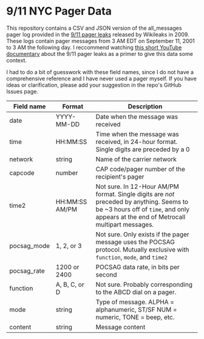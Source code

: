 # 9/11 NYC Pager Data
This repository contains a CSV and JSON version of the all_messages pager log provided in the [9/11 pager leaks](https://911.wikileaks.org/files/index.html) released by Wikileaks in 2009. These logs contain pager messages from 3 AM EDT on September 11, 2001 to 3 AM the following day. I reccommend watching [this short YouTube documentary](https://www.youtube.com/watch?&v=inigBzDU8mw) about the 9/11 pager leaks as a primer to give this data some context.

I had to do a bit of guesswork with these field names, since I do not have a comprehensive reference and I have never used a pager myself. If you have ideas or clarification, please add your suggestion in the repo's GitHub Issues page.

|Field name|Format|Description|
|---|---|---|
|date|YYYY-MM-DD|Date when the message was received|
|time|HH:MM:SS|Time when the message was received, in 24-hour format. Single digits are preceded by a 0|
|network|string|Name of the carrier network|
|capcode|number|CAP code/pager number of the recipient's pager|
|time2|HH:MM:SS AM/PM|Not sure. In 12-Hour AM/PM format. Single digits are *not* preceded by anything. Seems to be ~3 hours off of `time`, and only appears at the end of Metrocall multipart messages.|
|pocsag_mode|1, 2, or 3|Not sure. Only exists if the pager message uses the POCSAG protocol. Mutually exclusive with `function`, `mode`, and `time2`|
|pocsag_rate|1200 or 2400|POCSAG data rate, in bits per second|
|function|A, B, C, or D|Not sure. Probably corresponding to the ABCD dial on a pager.|
|mode|string|Type of message. ALPHA = alphanumeric, ST/SF NUM = numeric, TONE = beep, etc.|
|content|string|Message content|

